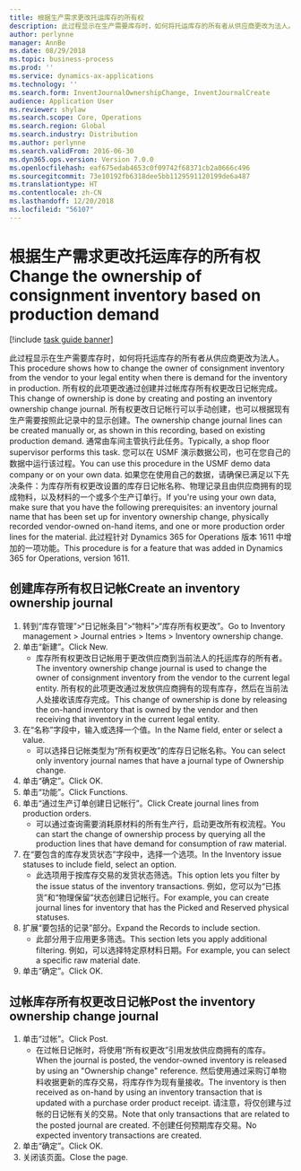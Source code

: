 ```yaml
---
title: 根据生产需求更改托运库存的所有权
description: 此过程显示在生产需要库存时，如何将托运库存的所有者从供应商更改为法人。
author: perlynne
manager: AnnBe
ms.date: 08/29/2018
ms.topic: business-process
ms.prod: ''
ms.service: dynamics-ax-applications
ms.technology: ''
ms.search.form: InventJournalOwnershipChange, InventJournalCreate
audience: Application User
ms.reviewer: shylaw
ms.search.scope: Core, Operations
ms.search.region: Global
ms.search.industry: Distribution
ms.author: perlynne
ms.search.validFrom: 2016-06-30
ms.dyn365.ops.version: Version 7.0.0
ms.openlocfilehash: eaf675edab4653c0f09742f68371cb2a0666c496
ms.sourcegitcommit: 73e10192fb6318dee5bb1129591120199de6a487
ms.translationtype: HT
ms.contentlocale: zh-CN
ms.lasthandoff: 12/20/2018
ms.locfileid: "56107"
---
```

# <a name="change-the-ownership-of-consignment-inventory-based-on-production-demand"></a><span data-ttu-id="7bfd8-103">根据生产需求更改托运库存的所有权</span><span class="sxs-lookup"><span data-stu-id="7bfd8-103">Change the ownership of consignment inventory based on production demand</span></span>

[!include [task guide banner](../../includes/task-guide-banner.md)]

<span data-ttu-id="7bfd8-104">此过程显示在生产需要库存时，如何将托运库存的所有者从供应商更改为法人。</span><span class="sxs-lookup"><span data-stu-id="7bfd8-104">This procedure shows how to change the owner of consignment inventory from the vendor to your legal entity when there is demand for the inventory in production.</span></span> <span data-ttu-id="7bfd8-105">所有权的此项更改通过创建并过帐库存所有权更改日记帐完成。</span><span class="sxs-lookup"><span data-stu-id="7bfd8-105">This change of ownership is done by creating and posting an inventory ownership change journal.</span></span> <span data-ttu-id="7bfd8-106">所有权更改日记帐行可以手动创建，也可以根据现有生产需要按照此记录中的显示创建。</span><span class="sxs-lookup"><span data-stu-id="7bfd8-106">The ownership change journal lines can be created manually or, as shown in this recording, based on existing production demand.</span></span> <span data-ttu-id="7bfd8-107">通常由车间主管执行此任务。</span><span class="sxs-lookup"><span data-stu-id="7bfd8-107">Typically, a shop floor supervisor performs this task.</span></span> <span data-ttu-id="7bfd8-108">您可以在 USMF 演示数据公司，也可在您自己的数据中运行该过程。</span><span class="sxs-lookup"><span data-stu-id="7bfd8-108">You can use this procedure in the USMF demo data company or on your own data.</span></span> <span data-ttu-id="7bfd8-109">如果您在使用自己的数据，请确保已满足以下先决条件：为库存所有权更改设置的库存日记帐名称、物理记录且由供应商拥有的现成物料，以及材料的一个或多个生产订单行。</span><span class="sxs-lookup"><span data-stu-id="7bfd8-109">If you're using your own data, make sure that you have the following prerequisites: an inventory journal name that has been set up for inventory ownership change, physically recorded vendor-owned on-hand items, and one or more production order lines for the material.</span></span> <span data-ttu-id="7bfd8-110">此过程针对 Dynamics 365 for Operations 版本 1611 中增加的一项功能。</span><span class="sxs-lookup"><span data-stu-id="7bfd8-110">This procedure is for a feature that was added in Dynamics 365 for Operations, version 1611.</span></span>


## <a name="create-an-inventory-ownership-journal"></a><span data-ttu-id="7bfd8-111">创建库存所有权日记帐</span><span class="sxs-lookup"><span data-stu-id="7bfd8-111">Create an inventory ownership journal</span></span>
1. <span data-ttu-id="7bfd8-112">转到“库存管理”>“日记帐条目”>“物料”>“库存所有权更改”。</span><span class="sxs-lookup"><span data-stu-id="7bfd8-112">Go to Inventory management > Journal entries > Items > Inventory ownership change.</span></span>
2. <span data-ttu-id="7bfd8-113">单击“新建”。</span><span class="sxs-lookup"><span data-stu-id="7bfd8-113">Click New.</span></span>
    * <span data-ttu-id="7bfd8-114">库存所有权更改日记帐用于更改供应商到当前法人的托运库存的所有者。</span><span class="sxs-lookup"><span data-stu-id="7bfd8-114">The inventory ownership change journal is used to change the owner of consignment inventory from the vendor to the current legal entity.</span></span> <span data-ttu-id="7bfd8-115">所有权的此项更改通过发放供应商拥有的现有库存，然后在当前法人处接收该库存完成。</span><span class="sxs-lookup"><span data-stu-id="7bfd8-115">This change of ownership is done by releasing the on-hand inventory that is owned by the vendor and then receiving that inventory in the current legal entity.</span></span>  
3. <span data-ttu-id="7bfd8-116">在“名称”字段中，输入或选择一个值。</span><span class="sxs-lookup"><span data-stu-id="7bfd8-116">In the Name field, enter or select a value.</span></span>
    * <span data-ttu-id="7bfd8-117">可以选择日记帐类型为“所有权更改”的库存日记帐名称。</span><span class="sxs-lookup"><span data-stu-id="7bfd8-117">You can select only inventory journal names that have a journal type of Ownership change.</span></span>  
4. <span data-ttu-id="7bfd8-118">单击“确定”。</span><span class="sxs-lookup"><span data-stu-id="7bfd8-118">Click OK.</span></span>
5. <span data-ttu-id="7bfd8-119">单击“功能”。</span><span class="sxs-lookup"><span data-stu-id="7bfd8-119">Click Functions.</span></span>
6. <span data-ttu-id="7bfd8-120">单击“通过生产订单创建日记帐行”。</span><span class="sxs-lookup"><span data-stu-id="7bfd8-120">Click Create journal lines from production orders.</span></span>
    * <span data-ttu-id="7bfd8-121">可以通过查询需要消耗原材料的所有生产行，启动更改所有权流程。</span><span class="sxs-lookup"><span data-stu-id="7bfd8-121">You can start the change of ownership process by querying all the production lines that have demand for consumption of raw material.</span></span>  
7. <span data-ttu-id="7bfd8-122">在“要包含的库存发货状态”字段中，选择一个选项。</span><span class="sxs-lookup"><span data-stu-id="7bfd8-122">In the Inventory issue statuses to include field, select an option.</span></span>
    * <span data-ttu-id="7bfd8-123">此选项用于按库存交易的发货状态筛选。</span><span class="sxs-lookup"><span data-stu-id="7bfd8-123">This option lets you filter by the issue status of the inventory transactions.</span></span> <span data-ttu-id="7bfd8-124">例如，您可以为“已拣货”和“物理保留”状态创建日记帐行。</span><span class="sxs-lookup"><span data-stu-id="7bfd8-124">For example, you can create journal lines for inventory that has the Picked and Reserved physical statuses.</span></span>  
8. <span data-ttu-id="7bfd8-125">扩展“要包括的记录”部分。</span><span class="sxs-lookup"><span data-stu-id="7bfd8-125">Expand the Records to include section.</span></span>
    * <span data-ttu-id="7bfd8-126">此部分用于应用更多筛选。</span><span class="sxs-lookup"><span data-stu-id="7bfd8-126">This section lets you apply additional filtering.</span></span> <span data-ttu-id="7bfd8-127">例如，可以选择特定原材料日期。</span><span class="sxs-lookup"><span data-stu-id="7bfd8-127">For example, you can select a specific raw material date.</span></span>  
9. <span data-ttu-id="7bfd8-128">单击“确定”。</span><span class="sxs-lookup"><span data-stu-id="7bfd8-128">Click OK.</span></span>

## <a name="post-the-inventory-ownership-change-journal"></a><span data-ttu-id="7bfd8-129">过帐库存所有权更改日记帐</span><span class="sxs-lookup"><span data-stu-id="7bfd8-129">Post the inventory ownership change journal</span></span>
1. <span data-ttu-id="7bfd8-130">单击“过帐”。</span><span class="sxs-lookup"><span data-stu-id="7bfd8-130">Click Post.</span></span>
    * <span data-ttu-id="7bfd8-131">在过帐日记帐时，将使用“所有权更改”引用发放供应商拥有的库存。</span><span class="sxs-lookup"><span data-stu-id="7bfd8-131">When the journal is posted, the vendor-owned inventory is released by using an "Ownership change" reference.</span></span> <span data-ttu-id="7bfd8-132">然后使用通过采购订单物料收据更新的库存交易，将库存作为现有量接收。</span><span class="sxs-lookup"><span data-stu-id="7bfd8-132">The inventory is then received as on-hand by using an inventory transaction that is updated with a purchase order product receipt.</span></span> <span data-ttu-id="7bfd8-133">请注意，将仅创建与过帐的日记帐有关的交易。</span><span class="sxs-lookup"><span data-stu-id="7bfd8-133">Note that only transactions that are related to the posted journal are created.</span></span> <span data-ttu-id="7bfd8-134">不创建任何预期库存交易。</span><span class="sxs-lookup"><span data-stu-id="7bfd8-134">No expected inventory transactions are created.</span></span>  
2. <span data-ttu-id="7bfd8-135">单击“确定”。</span><span class="sxs-lookup"><span data-stu-id="7bfd8-135">Click OK.</span></span>
3. <span data-ttu-id="7bfd8-136">关闭该页面。</span><span class="sxs-lookup"><span data-stu-id="7bfd8-136">Close the page.</span></span>

